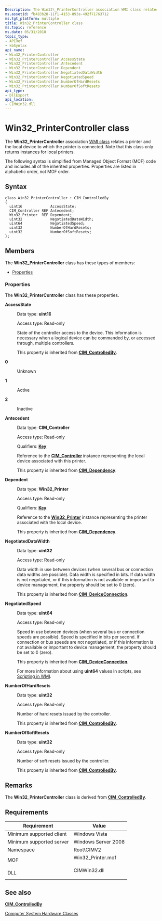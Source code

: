 ```yaml
---
Description: The Win32\_PrinterController association WMI class relates a printer and the local device to which the printer is connected. Note that this class only returns instances for local printers.
ms.assetid: fb483b28-11f1-4153-893e-492f71763712
ms.tgt_platform: multiple
title: Win32_PrinterController class
ms.topic: reference
ms.date: 05/31/2018
topic_type:
- APIRef
- kbSyntax
api_name:
- Win32_PrinterController
- Win32_PrinterController.AccessState
- Win32_PrinterController.Antecedent
- Win32_PrinterController.Dependent
- Win32_PrinterController.NegotiatedDataWidth
- Win32_PrinterController.NegotiatedSpeed
- Win32_PrinterController.NumberOfHardResets
- Win32_PrinterController.NumberOfSoftResets
api_type:
- DllExport
api_location:
- CIMWin32.dll
---
```


# Win32\_PrinterController class

The **Win32\_PrinterController** association [WMI class](../wmisdk/retrieving-a-class.md) relates a printer and the local device to which the printer is connected. Note that this class only returns instances for local printers.

The following syntax is simplified from Managed Object Format (MOF) code and includes all of the inherited properties. Properties are listed in alphabetic order, not MOF order.

## Syntax

``` syntax
class Win32_PrinterController : CIM_ControlledBy
{
  uint16             AccessState;
  CIM_Controller REF Antecedent;
  Win32_Printer  REF Dependent;
  uint32             NegotiatedDataWidth;
  uint64             NegotiatedSpeed;
  uint32             NumberOfHardResets;
  uint32             NumberOfSoftResets;
};
```

## Members

The **Win32\_PrinterController** class has these types of members:

-   [Properties](#properties)

### Properties

The **Win32\_PrinterController** class has these properties.

<dl> <dt>

**AccessState**
</dt> <dd> <dl> <dt>

Data type: **uint16**
</dt> <dt>

Access type: Read-only
</dt> </dl>

State of the controller access to the device. This information is necessary when a logical device can be commanded by, or accessed through, multiple controllers.

This property is inherited from [**CIM\_ControlledBy**](cim-controlledby.md).

<dt>

<span id="0"></span>

<span id="0"></span>**0**


</dt> <dd>

Unknown

</dd> <dt>

<span id="1"></span>

<span id="1"></span>**1**


</dt> <dd>

Active

</dd> <dt>

<span id="2"></span>

<span id="2"></span>**2**


</dt> <dd>

Inactive

</dd> </dl>

</dd> <dt>

**Antecedent**
</dt> <dd> <dl> <dt>

Data type: **CIM\_Controller**
</dt> <dt>

Access type: Read-only
</dt> <dt>

Qualifiers: [**Key**](../wmisdk/standard-qualifiers.md)
</dt> </dl>

Reference to the [**CIM\_Controller**](cim-controller.md) instance representing the local device associated with this printer.

This property is inherited from [**CIM\_Dependency**](cim-dependency.md).

</dd> <dt>

**Dependent**
</dt> <dd> <dl> <dt>

Data type: **Win32\_Printer**
</dt> <dt>

Access type: Read-only
</dt> <dt>

Qualifiers: [**Key**](../wmisdk/standard-qualifiers.md)
</dt> </dl>

Reference to the [**Win32\_Printer**](win32-printer.md) instance representing the printer associated with the local device.

This property is inherited from [**CIM\_Dependency**](cim-dependency.md).

</dd> <dt>

**NegotiatedDataWidth**
</dt> <dd> <dl> <dt>

Data type: **uint32**
</dt> <dt>

Access type: Read-only
</dt> </dl>

Data width in use between devices (when several bus or connection data widths are possible). Data width is specified in bits. If data width is not negotiated, or if this information is not available or important to device management, the property should be set to 0 (zero).

This property is inherited from [**CIM\_DeviceConnection**](cim-deviceconnection.md).

</dd> <dt>

**NegotiatedSpeed**
</dt> <dd> <dl> <dt>

Data type: **uint64**
</dt> <dt>

Access type: Read-only
</dt> </dl>

Speed in use between devices (when several bus or connection speeds are possible). Speed is specified in bits per second. If connection or bus speeds are not negotiated, or if this information is not available or important to device management, the property should be set to 0 (zero).

This property is inherited from [**CIM\_DeviceConnection**](cim-deviceconnection.md).

For more information about using **uint64** values in scripts, see [Scripting in WMI](../wmisdk/creating-a-wmi-script.md).

</dd> <dt>

**NumberOfHardResets**
</dt> <dd> <dl> <dt>

Data type: **uint32**
</dt> <dt>

Access type: Read-only
</dt> </dl>

Number of hard resets issued by the controller.

This property is inherited from [**CIM\_ControlledBy**](cim-controlledby.md).

</dd> <dt>

**NumberOfSoftResets**
</dt> <dd> <dl> <dt>

Data type: **uint32**
</dt> <dt>

Access type: Read-only
</dt> </dl>

Number of soft resets issued by the controller.

This property is inherited from [**CIM\_ControlledBy**](cim-controlledby.md).

</dd> </dl>

## Remarks

The **Win32\_PrinterController** class is derived from [**CIM\_ControlledBy**](cim-controlledby.md).

## Requirements



| Requirement | Value |
|-------------------------------------|-----------------------------------------------------------------------------------------------|
| Minimum supported client<br/> | Windows Vista<br/>                                                                      |
| Minimum supported server<br/> | Windows Server 2008<br/>                                                                |
| Namespace<br/>                | Root\\CIMV2<br/>                                                                        |
| MOF<br/>                      | <dl> <dt>Win32\_Printer.mof</dt> </dl> |
| DLL<br/>                      | <dl> <dt>CIMWin32.dll</dt> </dl>       |



## See also

<dl> <dt>

[**CIM\_ControlledBy**](cim-controlledby.md)
</dt> <dt>

[Computer System Hardware Classes](computer-system-hardware-classes.md)
</dt> </dl>

 

 
